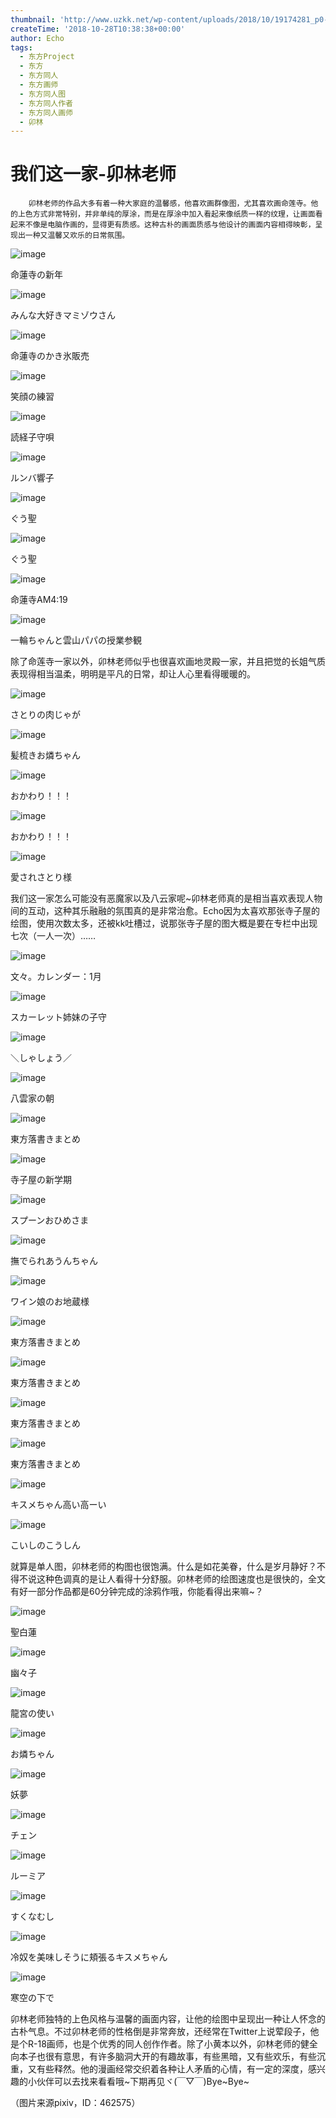```yaml
---
thumbnail: 'http://www.uzkk.net/wp-content/uploads/2018/10/19174281_p0-825x510.jpg'
createTime: '2018-10-28T10:38:38+00:00'
author: Echo
tags:
  - 东方Project
  - 东方
  - 东方同人
  - 东方画师
  - 东方同人图
  - 东方同人作者
  - 东方同人画师
  - 卯林
---
```


# 我们这一家-卯林老师

		卯林老师的作品大多有着一种大家庭的温馨感，他喜欢画群像图，尤其喜欢画命莲寺。他的上色方式非常特别，并非单纯的厚涂，而是在厚涂中加入看起来像纸质一样的纹理，让画面看起来不像是电脑作画的，显得更有质感。这种古朴的画面质感与他设计的画面内容相得映彰，呈现出一种又温馨又欢乐的日常氛围。

![image](http://www.uzkk.net/wp-content/uploads/2018/10/32567252_p0.jpg)

命蓮寺の新年

![image](http://www.uzkk.net/wp-content/uploads/2018/10/52972140_p0.png)

みんな大好きマミゾウさん

![image](http://www.uzkk.net/wp-content/uploads/2018/10/37319154_p0.jpg)

命蓮寺のかき氷販売

![image](http://www.uzkk.net/wp-content/uploads/2018/10/36253616_p0.jpg)

笑顔の練習

![image](http://www.uzkk.net/wp-content/uploads/2018/10/24895493_p0.jpg)

読経子守唄

![image](http://www.uzkk.net/wp-content/uploads/2018/10/43714478_p0.jpg)

ルンバ響子

![image](http://www.uzkk.net/wp-content/uploads/2018/10/69260731_p42.jpg)

ぐう聖

![image](http://www.uzkk.net/wp-content/uploads/2018/10/69260731_p44.jpg)

ぐう聖

![image](http://www.uzkk.net/wp-content/uploads/2018/10/34577869_p0.jpg)

命蓮寺AM4:19

![image](http://www.uzkk.net/wp-content/uploads/2018/10/25781215_p0.jpg)

一輪ちゃんと雲山パパの授業参観

除了命莲寺一家以外，卯林老师似乎也很喜欢画地灵殿一家，并且把觉的长姐气质表现得相当温柔，明明是平凡的日常，却让人心里看得暖暖的。

![image](http://www.uzkk.net/wp-content/uploads/2018/10/32699013_p0.jpg)

さとりの肉じゃが

![image](http://www.uzkk.net/wp-content/uploads/2018/10/30414723_p0.jpg)

髪梳きお燐ちゃん

![image](http://www.uzkk.net/wp-content/uploads/2018/10/36066293_p0.jpg)

おかわり！！！

![image](http://www.uzkk.net/wp-content/uploads/2018/10/22604531_p0.jpg)

おかわり！！！

![image](http://www.uzkk.net/wp-content/uploads/2018/10/19325091_p0.jpg)

愛されさとり様

我们这一家怎么可能没有恶魔家以及八云家呢~卯林老师真的是相当喜欢表现人物间的互动，这种其乐融融的氛围真的是非常治愈。Echo因为太喜欢那张寺子屋的绘图，使用次数太多，还被kk吐槽过，说那张寺子屋的图大概是要在专栏中出现七次（一人一次）……

![image](http://www.uzkk.net/wp-content/uploads/2018/10/52953349_p0.jpg)

文々。カレンダー：1月

![image](http://www.uzkk.net/wp-content/uploads/2018/10/33426106_p0.jpg)

スカーレット姉妹の子守

![image](http://www.uzkk.net/wp-content/uploads/2018/10/19174281_p0-1-1024x640.jpg)

＼しゃしょう／

![image](http://www.uzkk.net/wp-content/uploads/2018/10/八雲家の朝.jpg)

八雲家の朝

![image](http://www.uzkk.net/wp-content/uploads/2018/10/69260731_p10.jpg)

東方落書きまとめ

![image](http://www.uzkk.net/wp-content/uploads/2018/10/29860117_p0.jpg)

寺子屋の新学期

![image](http://www.uzkk.net/wp-content/uploads/2018/10/43123503_p0.jpg)

スプーンおひめさま

![image](http://www.uzkk.net/wp-content/uploads/2018/10/68860379_p0.png)

撫でられあうんちゃん

![image](http://www.uzkk.net/wp-content/uploads/2018/10/69861282_p0.png)

ワイン娘のお地蔵様

![image](http://www.uzkk.net/wp-content/uploads/2018/10/69260731_p13.jpg)

東方落書きまとめ

![image](http://www.uzkk.net/wp-content/uploads/2018/10/69260731_p18.jpg)

東方落書きまとめ

![image](http://www.uzkk.net/wp-content/uploads/2018/10/69260731_p66.jpg)

東方落書きまとめ

![image](http://www.uzkk.net/wp-content/uploads/2018/10/69260731_p70.jpg)

東方落書きまとめ

![image](http://www.uzkk.net/wp-content/uploads/2018/10/35074927_p0.jpg)

キスメちゃん高い高ーい

![image](http://www.uzkk.net/wp-content/uploads/2018/10/46604355_p0-1024x467.jpg)

こいしのこうしん

就算是单人图，卯林老师的构图也很饱满。什么是如花美眷，什么是岁月静好？不得不说这种色调真的是让人看得十分舒服。卯林老师的绘图速度也是很快的，全文有好一部分作品都是60分钟完成的涂鸦作哦，你能看得出来嘛~？

![image](http://www.uzkk.net/wp-content/uploads/2018/10/69260731_p38.jpg)

聖白蓮

![image](http://www.uzkk.net/wp-content/uploads/2018/10/69260731_p7.jpg)

幽々子

![image](http://www.uzkk.net/wp-content/uploads/2018/10/19976228_p0.jpg)

龍宮の使い

![image](http://www.uzkk.net/wp-content/uploads/2018/10/37253037_p0.jpg)

お燐ちゃん

![image](http://www.uzkk.net/wp-content/uploads/2018/10/69260731_p6.jpg)

妖夢

![image](http://www.uzkk.net/wp-content/uploads/2018/10/69260731_p5.jpg)

チェン

![image](http://www.uzkk.net/wp-content/uploads/2018/10/69260731_p1.jpg)

ルーミア

![image](http://www.uzkk.net/wp-content/uploads/2018/10/48127497_p0.jpg)

すくなむし

![image](http://www.uzkk.net/wp-content/uploads/2018/10/25985019_p0.jpg)

冷奴を美味しそうに頬張るキスメちゃん

![image](http://www.uzkk.net/wp-content/uploads/2018/10/23721601_p0.jpg)

寒空の下で

卯林老师独特的上色风格与温馨的画面内容，让他的绘图中呈现出一种让人怀念的古朴气息。不过卯林老师的性格倒是非常奔放，还经常在Twitter上说荤段子，他是个R-18画师，也是个优秀的同人创作作者。除了小黄本以外，卯林老师的健全向本子也很有意思，有许多脑洞大开的有趣故事，有些黑暗，又有些欢乐，有些沉重，又有些释然。他的漫画经常交织着各种让人矛盾的心情，有一定的深度，感兴趣的小伙伴可以去找来看看哦~下期再见ヾ(￣▽￣)Bye~Bye~

（图片来源pixiv，ID：462575）
